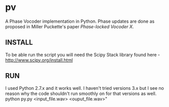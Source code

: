 # pv
A Phase Vocoder implementation in Python. Phase updates are done as proposed in Miller Puckette's paper *Phase-locked Vocoder X*.

## INSTALL
To be able run the script you will need the Scipy Stack library found here - http://www.scipy.org/install.html 

## RUN
I used Python 2.7.x and it works well. I haven't tried versions 3.x but I see no reason why the code shouldn't run smoothly on for that versions as well.
python py.py <input_file.wav> <time stretch factor> <ouput_file.wav>"
